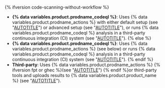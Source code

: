 {% ifversion code-scanning-without-workflow %}
- **{% data variables.product.prodname_codeql %}**: Uses {% data variables.product.prodname_actions %} with either default setup (see "[AUTOTITLE](/code-security/code-scanning/automatically-scanning-your-code-for-vulnerabilities-and-errors/configuring-default-setup-for-code-scanning)") or advanced setup (see "[AUTOTITLE](/code-security/code-scanning/automatically-scanning-your-code-for-vulnerabilities-and-errors/configuring-advanced-setup-for-code-scanning#configuring-advanced-setup-for-code-scanning-with-codeql)"), or runs {% data variables.product.prodname_codeql %} analysis in a third-party continuous integration (CI) system (see "[AUTOTITLE](/code-security/code-scanning/using-codeql-code-scanning-with-your-existing-ci-system/about-codeql-code-scanning-in-your-ci-system)").
{% else %}
- **{% data variables.product.prodname_codeql %}**: Uses {% data variables.product.prodname_actions %} (see below) or runs {% data variables.product.prodname_codeql %} analysis in a third-party continuous integration (CI) system (see "[AUTOTITLE](/code-security/code-scanning/using-codeql-code-scanning-with-your-existing-ci-system/about-codeql-code-scanning-in-your-ci-system)").
{% endif %}
- **Third&#8209;party**: Uses {% data variables.product.prodname_actions %} {% ifversion fpt or ghec %}(see "[AUTOTITLE](/code-security/code-scanning/automatically-scanning-your-code-for-vulnerabilities-and-errors/configuring-advanced-setup-for-code-scanning#configuring-code-scanning-using-third-party-workflows)") {% endif %}or third-party tools and uploads results to {% data variables.product.product_name %} (see "[AUTOTITLE](/code-security/code-scanning/integrating-with-code-scanning/uploading-a-sarif-file-to-github)").
